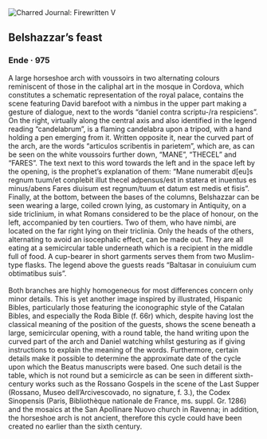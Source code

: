 <div class="artwork-of-the-day">
  <div class="container">
    <div class="img-wrapper">
      <img
        src="https://uploads3.wikiart.org/images/ende/belshazzar-s-feast.jpg!Large.jpg"
        alt="Charred Journal: Firewritten V" />
    </div>
    <div class="artwork-detail">
      <div class="artwork-origin"> 
        <h2 class="artwork-name">Belshazzar’s feast</h2>
        <h3 class="artist">
          Ende
                    ·  975
        </h3>
      </div>
      <p class="description">
        <span class="artwork-description-text ng-binding" ng-bind-html="viewModel.ArtworkOfTheDay.Description | unsafe">A large horseshoe arch with voussoirs in two alternating colours reminiscent of those in the caliphal art in the mosque in Cordova, which constitutes a schematic representation of the royal palace, contains the scene featuring David barefoot with a nimbus in the upper part making a gesture of dialogue, next to the words “daniel contra scriptu-/ra respiciens”. On the right, virtually along the central axis and also identified in the legend reading “candelabrum”, is a flaming candelabra upon a tripod, with a hand holding a pen emerging from it. Written opposite it, near the curved part of the arch, are the words “articulos scribentis in parietem”, which are, as can be seen on the white voussoirs further down, “MANE”, “THECEL” and “FARES”. The text next to this word towards the left and in the space left by the opening, is the prophet’s explanation of them: “Mane numerabit d[eu]s regnum tuum/et conplebit illut thecel adpensus/est in statera et inuentus es minus/abens Fares diuisum est regnum/tuum et datum est medis et fisis”. Finally, at the bottom, between the bases of the columns, Belshazzar can be seen wearing a large, coiled crown lying, as customary in Antiquity, on a side triclinium, in what Romans considered to be the place of honour, on the left, accompanied by ten courtiers. Two of them, who have nimbi, are located on the far right lying on their triclinia. Only the heads of the others, alternating to avoid an isocephalic effect, can be made out. They are all eating at a semicircular table underneath which is a recipient in the middle full of food. A cup-bearer in short garments serves them from two Muslim-type flasks. The legend above the guests reads “Baltasar in conuiuium cum obtimatibus suis”.
<br>
<br>Both branches are highly homogeneous for most differences concern only minor details. This is yet another image inspired by illustrated, Hispanic Bibles, particularly those featuring the iconographic style of the Catalan Bibles, and especially the Roda Bible (f. 66r) which, despite having lost the classical meaning of the position of the guests, shows the scene beneath a large, semicircular opening, with a round table, the hand writing upon the curved part of the arch and Daniel watching whilst gesturing as if giving instructions to explain the meaning of the words. Furthermore, certain details make it possible to determine the approximate date of the cycle upon which the Beatus manuscripts were based. One such detail is the table, which is not round but a semicircle as can be seen in different sixth-century works such as the Rossano Gospels in the scene of the Last Supper (Rossano, Museo dell’Arcivescovado, no signature, f. 3.), the Codex Sinopensis (Paris, Bibliothèque nationale de France, ms. suppl. Gr. 1286) and the mosaics at the San Apollinare Nuovo church in Ravenna; in addition, the horseshoe arch is not ancient, therefore this cycle could have been created no earlier than the sixth century.</span>
                        <div class="text-shadow-container" ng-show="showShadow" style=""></div>
      </p>
    </div>
  </div>

</div>
